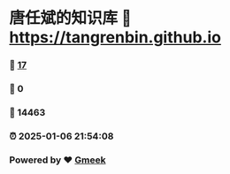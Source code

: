 # 唐任斌的知识库 :link: https://tangrenbin.github.io 
### :page_facing_up: [17](https://tangrenbin.github.io/tag.html) 
### :speech_balloon: 0 
### :hibiscus: 14463 
### :alarm_clock: 2025-01-06 21:54:08 
### Powered by :heart: [Gmeek](https://github.com/Meekdai/Gmeek)
